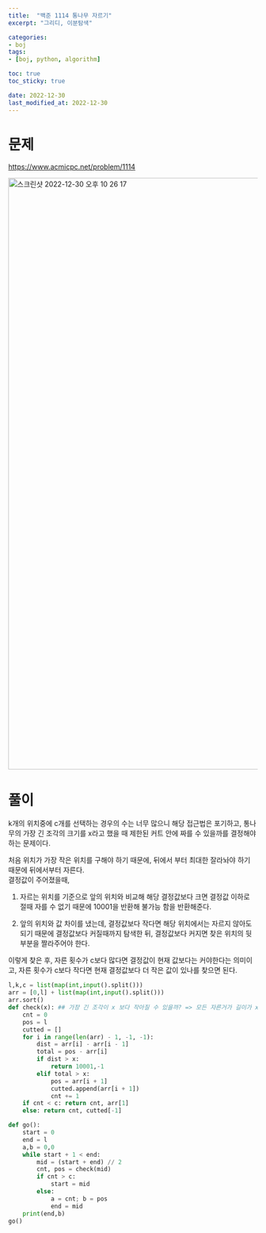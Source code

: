 ```yaml
---
title:  "백준 1114 통나무 자르기"
excerpt: "그리디, 이분탐색"

categories:
- boj
tags:
- [boj, python, algorithm]

toc: true
toc_sticky: true

date: 2022-12-30
last_modified_at: 2022-12-30
---
```


# 문제

https://www.acmicpc.net/problem/1114

<img width="1193" alt="스크린샷 2022-12-30 오후 10 26 17" src="https://user-images.githubusercontent.com/59720037/210075060-8039a81a-588b-470e-8eb4-ea9ff5771d51.png">

# 풀이

k개의 위치중에 c개를 선택하는 경우의 수는 너무 많으니 해당 접근법은 포기하고,
통나무의 가장 긴 조각의 크기를 x라고 했을 때 제한된 커트 안에 짜를 수 있을까를 결정해야 하는 문제이다.

처음 위치가 가장 작은 위치를 구해야 하기 때문에, 뒤에서 부터 최대한 잘라놔야 하기 때문에 뒤에서부터 자른다.<br/>
결정값이 주어졌을때, <br/>
1) 자르는 위치를 기준으로 앞의 위치와 비교해 해당 결정값보다 크면 결정값 이하로 절때 자를 수 없기 때문에 10001을 반환해 불가능 함을 반환해준다.<br/>

2) 앞의 위치와 값 차이를 냈는데, 결정값보다 작다면 해당 위치에서는 자르지 않아도 되기 때문에 결정값보다 커질때까지 탐색한 뒤, 결정값보다 커지면 찾은 위치의 뒷부분을 짤라주어야 한다.

이렇게 찾은 후, 자른 횟수가 c보다 많다면 결정값이 현재 값보다는 커야한다는 의미이고,
자른 횟수가 c보다 작다면 현재 결정값보다 더 작은 값이 있나를 찾으면 된다.


```python
l,k,c = list(map(int,input().split()))
arr = [0,l] + list(map(int,input().split()))
arr.sort()
def check(x): ## 가장 긴 조각이 x 보다 작아질 수 있을까? => 모든 자른거가 길이가 x보다 작아야함
    cnt = 0
    pos = l
    cutted = []
    for i in range(len(arr) - 1, -1, -1):
        dist = arr[i] - arr[i - 1]
        total = pos - arr[i]
        if dist > x:
            return 10001,-1
        elif total > x:
            pos = arr[i + 1]
            cutted.append(arr[i + 1])
            cnt += 1
    if cnt < c: return cnt, arr[1]
    else: return cnt, cutted[-1]

def go():
    start = 0
    end = l
    a,b = 0,0
    while start + 1 < end:
        mid = (start + end) // 2
        cnt, pos = check(mid)
        if cnt > c:
            start = mid
        else:
            a = cnt; b = pos
            end = mid
    print(end,b)
go()
```